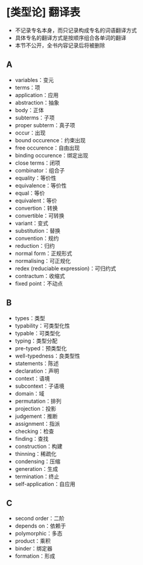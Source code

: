 # [类型论] 翻译表

- 不记录专名本身，而只记录构成专名的词语翻译方式
- 具体专名的翻译方式是按顺序组合各单词的翻译
- 本节不公开，全书内容记录后将被删除

## A
- variables：变元
- terms：项
- application：应用
- abstraction：抽象
- body：正体
- subterms：子项
- proper subterm：真子项
- occur：出现
- bound occurence：约束出现
- free occurence：自由出现
- binding occurence：绑定出现
- close terms：闭项
- combinator：组合子
- equality：等价性
- equivalence：等价性
- equal：等价
- equivalent：等价
- convertion：转换
- convertible：可转换
- variant：变式
- substitution：替换
- convention：规约
- reduction：归约
- normal form：正规形式
- normalising：可正规化
- redex (reduciable expression)：可归约式
- contractum：收缩式
- fixed point：不动点

## B
- types：类型
- typability：可类型化性
- typable：可类型化
- typing：类型分配
- pre-typed：预类型化
- well-typedness：良类型性
- statements：陈述
- declaration：声明
- context：语境
- subcontext：子语境
- domain：域
- permutation：排列
- projection：投影
- judgement：推断
- assignment：指派
- checking：检查
- finding：查找
- construction：构建
- thinning：稀疏化
- condensing：压缩
- generation：生成
- termination：终止
- self-application：自应用

## C
- second order：二阶
- depends on：依赖于
- polymorphic：多态
- product：乘积
- binder：绑定器
- formation：形成
